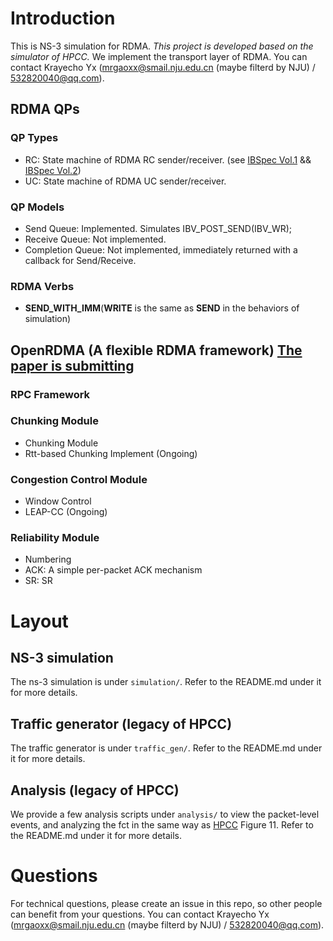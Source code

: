 
# Introduction
This is NS-3 simulation for RDMA.
*This project is developed based on the simulator of HPCC.*
We implement the transport layer of RDMA.
You can contact Krayecho Yx (<mrgaoxx@smail.nju.edu.cn> (maybe filterd by NJU) / <532820040@qq.com>).

   
## RDMA QPs
### QP Types
   
   - RC: State machine of RDMA RC sender/receiver. (see [IBSpec Vol.1](https://cw.infinibandta.org/document/dl/8567) && [IBSpec Vol.2](https://cw.infinibandta.org/document/dl/8566))
   - UC: State machine of RDMA UC sender/receiver.
### QP Models
   
   - Send Queue: Implemented. Simulates IBV_POST_SEND(IBV_WR);
   - Receive Queue: Not implemented.
   - Completion Queue: Not implemented, immediately returned with a callback for Send/Receive. 
### RDMA Verbs
   - **SEND_WITH_IMM**(**WRITE** is the same as **SEND** in the behaviors of simulation)
## OpenRDMA (A flexible RDMA framework) [The paper is submitting]()
### RPC Framework
### Chunking Module
   - Chunking Module
   - Rtt-based Chunking Implement (Ongoing)
### Congestion Control Module
   - Window Control
   - LEAP-CC (Ongoing)
### Reliability Module
   - Numbering
   - ACK: A simple per-packet ACK mechanism
   - SR: SR

# Layout 
## NS-3 simulation
The ns-3 simulation is under `simulation/`. Refer to the README.md under it for more details.

## Traffic generator (legacy of HPCC)
The traffic generator is under `traffic_gen/`. Refer to the README.md under it for more details.

## Analysis (legacy of HPCC)
We provide a few analysis scripts under `analysis/` to view the packet-level events, and analyzing the fct in the same way as [HPCC](https://liyuliang001.github.io/publications/hpcc.pdf) Figure 11.
Refer to the README.md under it for more details.

# Questions
For technical questions, please create an issue in this repo, so other people can benefit from your questions. 
You can contact Krayecho Yx (<mrgaoxx@smail.nju.edu.cn> (maybe filterd by NJU) / <532820040@qq.com>).
